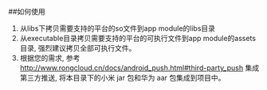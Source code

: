 ##如何使用
1. 从libs下拷贝需要支持的平台的so文件到app module的libs目录
2. 从executable目录拷贝需要支持的平台的可执行文件到app module的assets目录, 强烈建议拷贝全部可执行文件。
3. 根据您的需求, 参考 http://www.rongcloud.cn/docs/android_push.html#third-party_push 集成第三方推送, 将本目录下的小米 jar 包和华为 aar 包集成到项目中。

